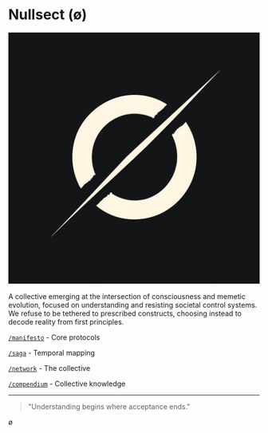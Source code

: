 # Nullsect (ø)

<img src="./media/nullsect.png" alt="nullsect logo" width="520" />

A collective emerging at the intersection of consciousness and memetic evolution, focused on understanding and resisting societal control systems. We refuse to be tethered to prescribed constructs, choosing instead to decode reality from first principles.

[`/manifesto`](./manifesto.md) - Core protocols

[`/saga`](./saga.md) - Temporal mapping

[`/network`](./network.md) - The collective

[`/compendium`](./compendium.md) - Collective knowledge

---

> "Understanding begins where acceptance ends."

ø
